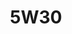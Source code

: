 ---
title: 5W30
layout: product
name: Petrovöll STÄRK FULLY SYNTHETIC GASOLINE ENGINE OIL
image: assets/img/5W30.jpg
image2: ../../assets/img/5W30.jpg
grade: SAE 5W30
sizes: 4L, 1L
base_api: SN/CF
description: Petrovöll STÄRK Fully Synthetic is a high-performance motor oil with optimised temperature-viscosity characteristics. Developed especially for modern petrol-driven and/or diesel car engines, it provides optimum protection for engines requiring multi-grade oil and is manufactured on the basis of fully synthetic PAO’s (poly-alpha olefins) with an optimized viscosity range. The optimum balance of its base oils and additives, developed specifically for this application, result in the outstanding performance level of this motor oil.
performance: API SN/CF, ACEA A3/B4-12, MB 226.5/229.3/229.51, BMW longLife-01, VW 502.00/505.00, Renault RN0700,RN0710, Porsche A40, PSA 871N2296.
benefits:
    - Provides exceptional detergency and anti-wear properties for extended maintenance intervals
    - Delivers the highest level of oxidation stability and lowered HTHS viscosity for maximum fuel savings
    - Provides reliable protection against corrosion, black sludge and piston deposits
    - Ensures optimal performance due to the lubricant’s synthetic basis added to high performance additives
    - Extends drain capability and ensures the best possible cold-start properties and rapid lubrication of the engine
---